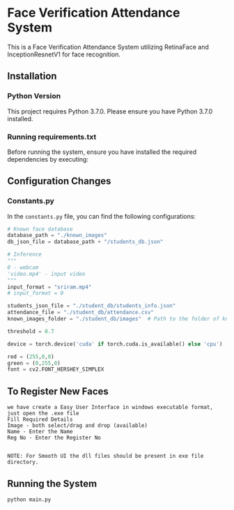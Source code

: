 

# Face Verification Attendance System

This is a Face Verification Attendance System utilizing RetinaFace and InceptionResnetV1 for face recognition.

## Installation

### Python Version
This project requires Python 3.7.0. Please ensure you have Python 3.7.0 installed.

### Running requirements.txt
Before running the system, ensure you have installed the required dependencies by executing:


## Configuration Changes

### Constants.py
In the `constants.py` file, you can find the following configurations:

```python
# Known face database
database_path = "./known_images"
db_json_file = database_path + "/students_db.json"

# Inference
"""
0 - webcam
'video.mp4' - input video
"""
input_format = "sriram.mp4"
# input_format = 0

students_json_file = "./student_db/students_info.json"
attendance_file = "./student_db/attendance.csv"
known_images_folder = "./student_db/images"  # Path to the folder of known images

threshold = 0.7

device = torch.device('cuda' if torch.cuda.is_available() else 'cpu')

red = (255,0,0)
green = (0,255,0)
font = cv2.FONT_HERSHEY_SIMPLEX

```
## To Register New Faces

```
we have create a Easy User Interface in windows executable format, just open the .exe file
Fill Required Details
Image - both select/drag and drop (available)
Name - Enter the Name 
Reg No - Enter the Register No 


NOTE: For Smooth UI the dll files should be present in exe file directory.
```
## Running the System

```
python main.py
